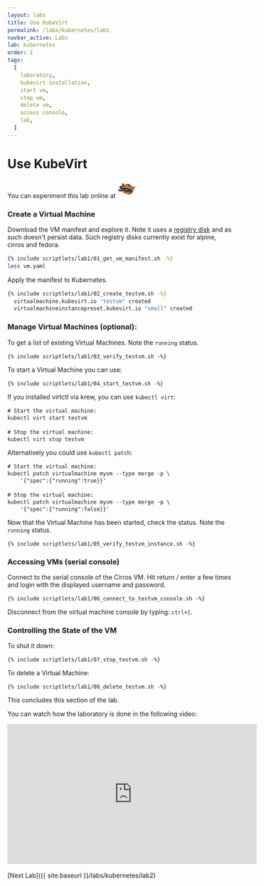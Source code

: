 ```yaml
---
layout: labs
title: Use KubeVirt
permalink: /labs/kubernetes/lab1
navbar_active: Labs
lab: kubernetes
order: 1
tags:
  [
    laboratory,
    kubevirt installation,
    start vm,
    stop vm,
    delete vm,
    access console,
    lab,
  ]
---
```


# Use KubeVirt

You can experiment this lab online at [![Katacoda](/assets/images/katacoda-logo.png)](https://katacoda.com/kubevirt/scenarios/kubevirt-101)

### Create a Virtual Machine

Download the VM manifest and explore it. Note it uses a [registry disk](https://kubevirt.io/user-guide/#/workloads/virtual-machines/disks-and-volumes?id=registrydisk) and as such doesn't persist data. Such registry disks currently exist for alpine, cirros and fedora.

```bash
{% include scriptlets/lab1/01_get_vm_manifest.sh -%}
less vm.yaml
```

Apply the manifest to Kubernetes.

```bash
{% include scriptlets/lab1/02_create_testvm.sh -%}
  virtualmachine.kubevirt.io "testvm" created
  virtualmachineinstancepreset.kubevirt.io "small" created
```

### Manage Virtual Machines (optional):

To get a list of existing Virtual Machines. Note the `running` status.

```
{% include scriptlets/lab1/03_verify_testvm.sh -%}
```

To start a Virtual Machine you can use:

```
{% include scriptlets/lab1/04_start_testvm.sh -%}
```

If you installed virtctl via krew, you can use `kubectl virt`:

```shell
# Start the virtual machine:
kubectl virt start testvm

# Stop the virtual machine:
kubectl virt stop testvm
```

Alternatively you could use `kubectl patch`:

```shell
# Start the virtual machine:
kubectl patch virtualmachine myvm --type merge -p \
    '{"spec":{"running":true}}'

# Stop the virtual machine:
kubectl patch virtualmachine myvm --type merge -p \
    '{"spec":{"running":false}}'
```

Now that the Virtual Machine has been started, check the status. Note the `running` status.

```
{% include scriptlets/lab1/05_verify_testvm_instance.sh -%}
```

### Accessing VMs (serial console)

Connect to the serial console of the Cirros VM. Hit return / enter a few times and login with the displayed username and password.

```
{% include scriptlets/lab1/06_connect_to_testvm_console.sh -%}
```

Disconnect from the virtual machine console by typing: `ctrl+]`.

### Controlling the State of the VM

To shut it down:

```
{% include scriptlets/lab1/07_stop_testvm.sh -%}
```

To delete a Virtual Machine:

```
{% include scriptlets/lab1/08_delete_testvm.sh -%}
```

This concludes this section of the lab.

You can watch how the laboratory is done in the following video:

<iframe width="560" height="315" style="height: 315px" src="https://www.youtube.com/embed/eQZPCeOs9-c" frameborder="0" allow="accelerometer; autoplay; encrypted-media; gyroscope; picture-in-picture" allowfullscreen></iframe>

[Next Lab]({{ site.baseurl }}/labs/kubernetes/lab2)
